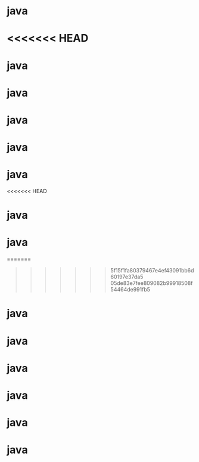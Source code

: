 # java
<<<<<<< HEAD
=======
# java
# java
# java
# java
# java
<<<<<<< HEAD
# java
# java
=======
>>>>>>> 5f15f1fa80379467e4ef43091bb6d60197e37da5
>>>>>>> 05de83e7fee809082b99918508f54464de991fb5
# java
# java
# java
# java
# java
# java
